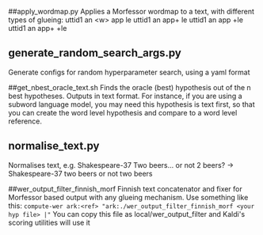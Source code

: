 ##apply\_wordmap.py
Applies a Morfessor wordmap to a text, with different types of glueing:
uttid1 an \<w\> app le
uttid1 an app+ le
uttid1 an app +le
uttid1 an app+ +le

## generate\_random\_search\_args.py
Generate configs for random hyperparameter search, using a yaml format

##get\_nbest\_oracle\_text.sh
Finds the oracle (best) hypothesis out of the n best hypotheses. Outputs in text format.
For instance, if you are using a subword language model, you may need this hypothesis is text first, so that you can create the word level hypothesis and compare to a word level reference.

## normalise\_text.py
Normalises text, e.g. 
Shakespeare-37 Two beers...  or not 2 beers? 
-> Shakespeare-37 two beers or not two beers

##wer\_output\_filter\_finnish\_morf
Finnish text concatenator and fixer for Morfessor based output with any glueing mechanism.
Use something like this: `compute-wer ark:<ref> "ark:./wer_output_filter_finnish_morf <your hyp file> |"`
You can copy this file as local/wer_output_filter and Kaldi's scoring utilities will use it
